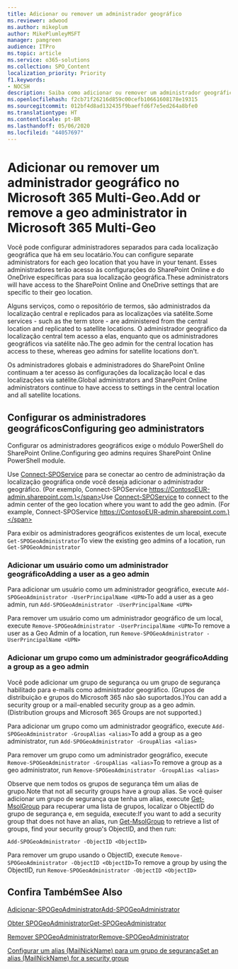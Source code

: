```yaml
---
title: Adicionar ou remover um administrador geográfico
ms.reviewer: adwood
ms.author: mikeplum
author: MikePlumleyMSFT
manager: pamgreen
audience: ITPro
ms.topic: article
ms.service: o365-solutions
ms.collection: SPO_Content
localization_priority: Priority
f1.keywords:
- NOCSH
description: Saiba como adicionar ou remover um administrador geográfico no Microsoft 365 Multi-Geo.
ms.openlocfilehash: f2cb71f26216d859c00cefb10661608178e19315
ms.sourcegitcommit: 012bf4d8ad132435f9baeffd6f7e5ed264a8bfe0
ms.translationtype: HT
ms.contentlocale: pt-BR
ms.lasthandoff: 05/06/2020
ms.locfileid: "44057697"
---
```

# <a name="add-or-remove-a-geo-administrator-in-microsoft-365-multi-geo"></a><span data-ttu-id="e2495-103">Adicionar ou remover um administrador geográfico no Microsoft 365 Multi-Geo.</span><span class="sxs-lookup"><span data-stu-id="e2495-103">Add or remove a geo administrator in Microsoft 365 Multi-Geo</span></span>

<span data-ttu-id="e2495-104">Você pode configurar administradores separados para cada localização geográfica que há em seu locatário.</span><span class="sxs-lookup"><span data-stu-id="e2495-104">You can configure separate administrators for each geo location that you have in your tenant.</span></span> <span data-ttu-id="e2495-105">Esses administradores terão acesso às configurações do SharePoint Online e do OneDrive específicas para sua localização geográfica.</span><span class="sxs-lookup"><span data-stu-id="e2495-105">These administrators will have access to the SharePoint Online and OneDrive settings that are specific to their geo location.</span></span>

<span data-ttu-id="e2495-106">Alguns serviços, como o repositório de termos, são administrados da localização central e replicados para as localizações via satélite.</span><span class="sxs-lookup"><span data-stu-id="e2495-106">Some services - such as the term store - are administered from the central location and replicated to satellite locations.</span></span> <span data-ttu-id="e2495-107">O administrador geográfico da localização central tem acesso a elas, enquanto que os administradores geográficos via satélite não.</span><span class="sxs-lookup"><span data-stu-id="e2495-107">The geo admin for the central location has access to these, whereas geo admins for satellite locations don't.</span></span>

<span data-ttu-id="e2495-108">Os administradores globais e administradores do SharePoint Online continuam a ter acesso às configurações da localização local e das localizações via satélite.</span><span class="sxs-lookup"><span data-stu-id="e2495-108">Global administrators and SharePoint Online administrators continue to have access to settings in the central location and all satellite locations.</span></span>

## <a name="configuring-geo-administrators"></a><span data-ttu-id="e2495-109">Configurar os administradores geográficos</span><span class="sxs-lookup"><span data-stu-id="e2495-109">Configuring geo administrators</span></span>

<span data-ttu-id="e2495-110">Configurar os administradores geográficos exige o módulo PowerShell do SharePoint Online.</span><span class="sxs-lookup"><span data-stu-id="e2495-110">Configuring geo admins requires SharePoint Online PowerShell module.</span></span>

<span data-ttu-id="e2495-111">Use [Connect-SPOService](https://docs.microsoft.com/powershell/module/sharepoint-online/Connect-SPOService) para se conectar ao centro de administração da localização geográfica onde você deseja adicionar o administrador geográfico. (Por exemplo, Connect-SPOService  https://ContosoEUR-admin.sharepoint.com.)</span><span class="sxs-lookup"><span data-stu-id="e2495-111">Use [Connect-SPOService](https://docs.microsoft.com/powershell/module/sharepoint-online/Connect-SPOService) to connect to the admin center of the geo location where you want to add the geo admin. (For example, Connect-SPOService  https://ContosoEUR-admin.sharepoint.com.)</span></span>

<span data-ttu-id="e2495-112">Para exibir os administradores geográficos existentes de um local, execute `Get-SPOGeoAdministrator`</span><span class="sxs-lookup"><span data-stu-id="e2495-112">To view the existing geo admins of a location, run `Get-SPOGeoAdministrator`</span></span>

### <a name="adding-a-user-as-a-geo-admin"></a><span data-ttu-id="e2495-113">Adicionar um usuário como um administrador geográfico</span><span class="sxs-lookup"><span data-stu-id="e2495-113">Adding a user as a geo admin</span></span>

<span data-ttu-id="e2495-114">Para adicionar um usuário como um administrador geográfico, execute `Add-SPOGeoAdministrator -UserPrincipalName <UPN>`</span><span class="sxs-lookup"><span data-stu-id="e2495-114">To add a user as a geo admin, run `Add-SPOGeoAdministrator -UserPrincipalName <UPN>`</span></span>

<span data-ttu-id="e2495-115">Para remover um usuário como um administrador geográfico de um local, execute  `Remove-SPOGeoAdministrator -UserPrincipalName <UPN>`</span><span class="sxs-lookup"><span data-stu-id="e2495-115">To remove a user as a Geo Admin of a location, run  `Remove-SPOGeoAdministrator -UserPrincipalName <UPN>`</span></span>

### <a name="adding-a-group-as-a-geo-admin"></a><span data-ttu-id="e2495-116">Adicionar um grupo como um administrador geográfico</span><span class="sxs-lookup"><span data-stu-id="e2495-116">Adding a group as a geo admin</span></span>

<span data-ttu-id="e2495-117">Você pode adicionar um grupo de segurança ou um grupo de segurança habilitado para e-mails como administrador geográfico. (Grupos de distribuição e grupos do Microsoft 365 não são suportados.)</span><span class="sxs-lookup"><span data-stu-id="e2495-117">You can add a security group or a mail-enabled security group as a geo admin. (Distribution groups and Microsoft 365 Groups are not supported.)</span></span>

<span data-ttu-id="e2495-118">Para adicionar um grupo como um administrador geográfico, execute `Add-SPOGeoAdministrator -GroupAlias <alias>`</span><span class="sxs-lookup"><span data-stu-id="e2495-118">To add a group as a geo administrator, run `Add-SPOGeoAdministrator -GroupAlias <alias>`</span></span>

<span data-ttu-id="e2495-119">Para remover um grupo como um administrador geográfico, execute `Remove-SPOGeoAdministrator -GroupAlias <alias>`</span><span class="sxs-lookup"><span data-stu-id="e2495-119">To remove a group as a geo administrator, run `Remove-SPOGeoAdministrator -GroupAlias <alias>`</span></span>

<span data-ttu-id="e2495-120">Observe que nem todos os grupos de segurança têm um alias de grupo.</span><span class="sxs-lookup"><span data-stu-id="e2495-120">Note that not all security groups have a group alias.</span></span> <span data-ttu-id="e2495-121">Se você quiser adicionar um grupo de segurança que tenha um alias, execute [Get-MsolGroup](https://docs.microsoft.com/powershell/module/msonline/get-msolgroup) para recuperar uma lista de grupos, localizar o ObjectID do grupo de segurança e, em seguida, execute:</span><span class="sxs-lookup"><span data-stu-id="e2495-121">If you want to add a security group that does not have an alias, run [Get-MsolGroup](https://docs.microsoft.com/powershell/module/msonline/get-msolgroup) to retrieve a list of groups, find your security group's ObjectID, and then run:</span></span>

`Add-SPOGeoAdministrator -ObjectID <ObjectID>`

<span data-ttu-id="e2495-122">Para remover um grupo usando o ObjectID, execute `Remove-SPOGeoAdministrator -ObjectID <ObjectID>`</span><span class="sxs-lookup"><span data-stu-id="e2495-122">To remove a group by using the ObjectID, run `Remove-SPOGeoAdministrator -ObjectID <ObjectID>`</span></span>

## <a name="see-also"></a><span data-ttu-id="e2495-123">Confira Também</span><span class="sxs-lookup"><span data-stu-id="e2495-123">See Also</span></span>

[<span data-ttu-id="e2495-124">Adicionar-SPOGeoAdministrator</span><span class="sxs-lookup"><span data-stu-id="e2495-124">Add-SPOGeoAdministrator</span></span>](https://docs.microsoft.com/powershell/module/sharepoint-online/add-spogeoadministrator)

[<span data-ttu-id="e2495-125">Obter SPOGeoAdministrator</span><span class="sxs-lookup"><span data-stu-id="e2495-125">Get-SPOGeoAdministrator</span></span>](https://docs.microsoft.com/powershell/module/sharepoint-online/get-spogeoadministrator)

[<span data-ttu-id="e2495-126">Remover SPOGeoAdministrator</span><span class="sxs-lookup"><span data-stu-id="e2495-126">Remove-SPOGeoAdministrator</span></span>](https://docs.microsoft.com/powershell/module/sharepoint-online/remove-spogeoadministrator)

[<span data-ttu-id="e2495-127">Configurar um alias (MailNickName) para um grupo de segurança</span><span class="sxs-lookup"><span data-stu-id="e2495-127">Set an alias (MailNickName) for a security group</span></span>](https://docs.microsoft.com/powershell/module/azuread/set-azureadgroup)